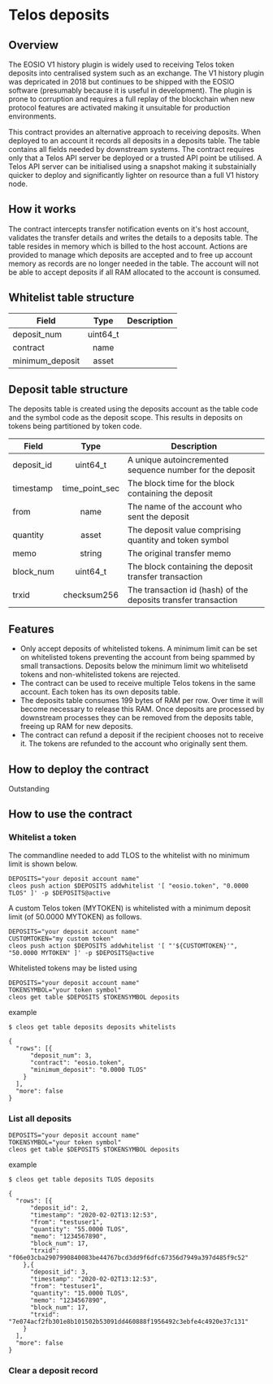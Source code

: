 # Telos deposits

## Overview

The EOSIO V1 history plugin is widely used to receiving Telos token deposits into centralised system such as an exchange. The V1 history plugin was depricated in 2018 but continues to be shipped with the EOSIO software (presumably because it is useful in development). The plugin is prone to corruption and requires a full replay of the blockchain when new protocol features are activated making it unsuitable for production environments.

This contract provides an alternative approach to receiving deposits. When deployed to an account it records all deposits in a deposits table. The table contains all fields needed by downstream systems. The contract requires only that a Telos API server be deployed or a trusted API point be utilised. A Telos API server can be initialised using a snapshot making it substainially quicker to deploy and significantly lighter on resource than a full V1 history node.

## How it works

The contract intercepts transfer notification events on it's host account, validates the transfer details and writes the details to a deposits table. The table resides in memory which is billed to the host account. Actions are provided to manage which deposits are accepted and to free up account memory as records are no longer needed in the table. The account will not be able to accept deposits if all RAM allocated to the account is consumed.

## Whitelist table structure

| Field | Type | Description |
| --- |:---:| ---|
| deposit_num | uint64_t |  |
| contract | name |  |
| minimum_deposit | asset |  |

## Deposit table structure

The deposits table is created using the deposits account as the table code and the symbol code as the deposit scope. This results in deposits on tokens being partitioned by token code.

| Field | Type | Description |
| --- |:---:| ---|
| deposit_id | uint64_t | A unique autoincremented sequence number for the deposit |
| timestamp | time_point_sec | The block time for the block containing the deposit |
| from | name | The name of the account who sent the deposit |
| quantity | asset | The deposit value comprising quantity and token symbol |
| memo | string | The original transfer memo |
| block_num | uint64_t | The block containing the deposit transfer transaction |
| trxid | checksum256 | The transaction id (hash) of the deposits transfer transaction |

## Features

* Only accept deposits of whitelisted tokens. A minimum limit can be set on whitelisted tokens preventing the account from being spammed by small transactions. Deposits below the minimum limit wo whitelisetd tokens and non-whitelisted tokens are rejected.
* The contract can be used to receive multiple Telos tokens in the same account. Each token has its own deposits table.
* The deposits table consumes 199 bytes of RAM per row. Over time it will become necessary to release this RAM. Once deposits are processed by downstream processes they can be removed from the deposits table, freeing up RAM for new deposits.
* The contract can refund a deposit if the recipient chooses not to receive it. The tokens are refunded to the account who originally sent them.

## How to deploy the contract

Outstanding

## How to use the contract

### Whitelist a token

The commandline needed to add TLOS to the whitelist with no minimum limit is shown below.
```commandline
DEPOSITS="your deposit account name"
cleos push action $DEPOSITS addwhitelist '[ "eosio.token", "0.0000 TLOS" ]' -p $DEPOSITS@active
```
A custom Telos token (MYTOKEN) is whitelisted with a minimum deposit limit (of 50.0000 MYTOKEN) as follows.
```commandline
DEPOSITS="your deposit account name"
CUSTOMTOKEN="my custom token"
cleos push action $DEPOSITS addwhitelist '[ "'${CUSTOMTOKEN}'", "50.0000 MYTOKEN" ]' -p $DEPOSITS@active
```
Whitelisted tokens may be listed using
```commandline
DEPOSITS="your deposit account name"
TOKENSYMBOL="your token symbol"
cleos get table $DEPOSITS $TOKENSYMBOL deposits
```
example
```commandline
$ cleos get table deposits deposits whitelists

{
  "rows": [{
      "deposit_num": 3,
      "contract": "eosio.token",
      "minimum_deposit": "0.0000 TLOS"
    }
  ],
  "more": false
}
```

### List all deposits

```commandline
DEPOSITS="your deposit account name"
TOKENSYMBOL="your token symbol"
cleos get table $DEPOSITS $TOKENSYMBOL deposits
```
example
```commandline
$ cleos get table deposits TLOS deposits

{
  "rows": [{
      "deposit_id": 2,
      "timestamp": "2020-02-02T13:12:53",
      "from": "testuser1",
      "quantity": "55.0000 TLOS",
      "memo": "1234567890",
      "block_num": 17,
      "trxid": "f06e03cba2907990840083be44767bcd3dd9f6dfc67356d7949a397d485f9c52"
    },{
      "deposit_id": 3,
      "timestamp": "2020-02-02T13:12:53",
      "from": "testuser1",
      "quantity": "15.0000 TLOS",
      "memo": "1234567890",
      "block_num": 17,
      "trxid": "7e074acf2fb301e8b101502b53091dd460888f1956492c3ebfe4c4920e37c131"
    }
  ],
  "more": false
}
```

### Clear a deposit record
